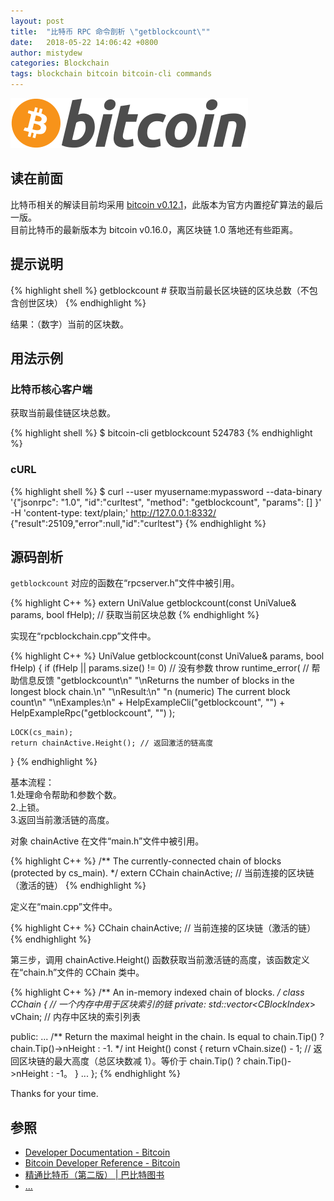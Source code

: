 ```yaml
---
layout: post
title:  "比特币 RPC 命令剖析 \"getblockcount\""
date:   2018-05-22 14:06:42 +0800
author: mistydew
categories: Blockchain
tags: blockchain bitcoin bitcoin-cli commands
---
```

![bitcoin](/images/20180504/bitcoin.svg)

## 读在前面
比特币相关的解读目前均采用 [bitcoin v0.12.1](https://github.com/bitcoin/bitcoin/tree/v0.12.1)，此版本为官方内置挖矿算法的最后一版。<br>
目前比特币的最新版本为 bitcoin v0.16.0，离区块链 1.0 落地还有些距离。

## 提示说明

{% highlight shell %}
getblockcount # 获取当前最长区块链的区块总数（不包含创世区块）
{% endhighlight %}

结果：（数字）当前的区块数。<br>

## 用法示例

### 比特币核心客户端

获取当前最佳链区块总数。

{% highlight shell %}
$ bitcoin-cli getblockcount
524783
{% endhighlight %}

### cURL

{% highlight shell %}
$ curl --user myusername:mypassword --data-binary '{"jsonrpc": "1.0", "id":"curltest", "method": "getblockcount", "params": [] }' -H 'content-type: text/plain;' http://127.0.0.1:8332/
{"result":25109,"error":null,"id":"curltest"}
{% endhighlight %}

## 源码剖析
`getblockcount` 对应的函数在“rpcserver.h”文件中被引用。

{% highlight C++ %}
extern UniValue getblockcount(const UniValue& params, bool fHelp); // 获取当前区块总数
{% endhighlight %}

实现在“rpcblockchain.cpp”文件中。

{% highlight C++ %}
UniValue getblockcount(const UniValue& params, bool fHelp)
{
    if (fHelp || params.size() != 0) // 没有参数
        throw runtime_error( // 帮助信息反馈
            "getblockcount\n"
            "\nReturns the number of blocks in the longest block chain.\n"
            "\nResult:\n"
            "n    (numeric) The current block count\n"
            "\nExamples:\n"
            + HelpExampleCli("getblockcount", "")
            + HelpExampleRpc("getblockcount", "")
        );

    LOCK(cs_main);
    return chainActive.Height(); // 返回激活的链高度
}
{% endhighlight %}

基本流程：<br>
1.处理命令帮助和参数个数。<br>
2.上锁。<br>
3.返回当前激活链的高度。

对象 chainActive 在文件“main.h”文件中被引用。

{% highlight C++ %}
/** The currently-connected chain of blocks (protected by cs_main). */
extern CChain chainActive; // 当前连接的区块链（激活的链）
{% endhighlight %}

定义在“main.cpp”文件中。

{% highlight C++ %}
CChain chainActive; // 当前连接的区块链（激活的链）
{% endhighlight %}

第三步，调用 chainActive.Height() 函数获取当前激活链的高度，该函数定义在“chain.h”文件的 CChain 类中。

{% highlight C++ %}
/** An in-memory indexed chain of blocks. */
class CChain { // 一个内存中用于区块索引的链
private:
    std::vector<CBlockIndex*> vChain; // 内存中区块的索引列表

public:
    ...
    /** Return the maximal height in the chain. Is equal to chain.Tip() ? chain.Tip()->nHeight : -1. */
    int Height() const {
        return vChain.size() - 1; // 返回区块链的最大高度（总区块数减 1）。等价于 chain.Tip() ? chain.Tip()->nHeight : -1。
    }
    ...
};
{% endhighlight %}

Thanks for your time.

## 参照
* [Developer Documentation - Bitcoin](https://bitcoin.org/en/developer-documentation)
* [Bitcoin Developer Reference - Bitcoin](https://bitcoin.org/en/developer-reference#getblockcount)
* [精通比特币（第二版） \| 巴比特图书](http://book.8btc.com/masterbitcoin2cn)
* [...](https://github.com/mistydew/blockchain)
